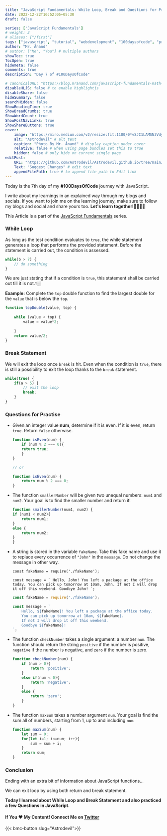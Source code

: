 ```yaml
---
title: "JavaScript Fundamentals: While Loop, Break and Questions for Practice"
date: 2022-12-22T16:52:05+05:30
draft: false

series: ['JavaScript Fundamentals']
# weight: 2
# aliases: ["/first"]
tags: ["javascript", "tutorial", "webdevelopment", "100daysofcode", "programming", "coding"]
author: "Mr. Ånand"
# author: ["Me", "You"] # multiple authors
showToc: true
TocOpen: true
hidemeta: false
comments: true
description: "Day 7 of #100DaysOfCode"

# canonicalURL: "https://blog.mranand.com/javascript-fundamentals-math-object"
disableHLJS: false # to enable highlightjs
disableShare: false
hideSummary: false
searchHidden: false
ShowReadingTime: true
ShowBreadCrumbs: true
ShowWordCount: true
ShowPostNavLinks: true
ShowShareButtons: true
cover:
    image: "https://miro.medium.com/v2/resize:fit:1100/0*vSJC1LAMSN3VdyVr" # image path/url
    alt: "Astrodevil" # alt text
    caption: "Photo By Mr. Ånand" # display caption under cover
    relative: false # when using page bundles set this to true
    hidden: false # only hide on current single page
editPost:
    URL: "https://github.com/Astrodevil/Astrodevil.github.io/tree/main/content"
    Text: "Suggest Changes" # edit text
    appendFilePath: true # to append file path to Edit link
---
```


Today is the 7th day of my **#100DaysOfCode** journey with JavaScript.

I write about my learnings in an explained way through my blogs and socials. If you want to join me on the learning journey, make sure to follow my blogs and social and share yours too. **Let's learn together!🫱🏼‍🫲🏼**

This Article is a part of the [JavaScript Fundamentals](https://mranand.com/series/javascript-fundamentals/) series.

### While Loop

As long as the test condition evaluates to `true`, the while statement generates a loop that performs the provided statement. Before the statement is carried out, the condition is assessed.

```javascript
while(b > 7) {
    // do something
}
```

We are just stating that if a condition is `true`, this statement shall be carried out till it is not.👇🏼

**Example:** Complete the `top` double function to find the largest double for the `value` that is below the `top`.

```javascript
function topDouble(value, top) {
   
    while (value < top) {
        value = value*2;
       
    }
    return value/2;
}
```

### Break Statement

We will exit the loop once `break` is hit. Even when the condition is `true`, there is still a possibility to exit the loop thanks to the `break` statement.

```javascript
while(true) {
    if(a > 5) {
        // exit the loop
        break;
    }
}
```

### Questions for Practise

* Given an integer value **num**, determine if it is even. If it is even, return `true`. Return `false` otherwise.
    
    ```javascript
    function isEven(num) {
        if (num % 2 === 0){
        return true;
        } 
    }
    
    // or
    
    function isEven(num) {
        return num % 2 === 0;      
    }
    ```
    
* The function `smallerNumber` will be given two unequal numbers: `num1` and `num2`. Your goal is to find the smaller number and return it!
    
    ```javascript
    function smallerNumber(num1, num2) {
    if (num1 < num2){
        return num1;
    }
    else {
        return num2;
    }
    }
    ```
    
* A string is stored in the variable `fakeName`. Take this fake name and use it to replace every occurrence of `"John"` in the `message`. Do not change the message in other way.
    
    `const fakeName = require('./fakeName');`
    
    ``const message = ` Hello, John! You left a package at the office today. You can pick up tomorrow at 10am, John. If not I will drop it off this weekend. Goodbye John! `;``
    
    ```javascript
    const fakeName = require('./fakeName');
    
    const message = `
        Hello, ${fakeName}! You left a package at the office today.
        You can pick up tomorrow at 10am, ${fakeName}. 
        If not I will drop it off this weekend.
        Goodbye ${fakeName}!
    `;
    ```
    
* The function `checkNumber` takes a single argument: a number `num`. The function should return the string `positive` if the number is positive, `negative` if the number is negative, and `zero` if the number is zero.
    
    ```javascript
    function checkNumber(num) {
        if (num > 0){
            return 'positive';
        }
        else if(num < 0){
            return 'negative';
        }
        else {
            return 'zero';
        }
    }
    ```
    
* The function `maxSum` takes a number argument `num`. Your goal is find the sum all of numbers, starting from 1, up to and including `num`.
    
    ```javascript
    function maxSum(num) {
        let sum = 0;
        for(let i=1; i<=num; i++){
            sum = sum + i;
        }
        return sum;
    }
    ```
    

### Conclusion

Ending with an extra bit of information about JavaScript functions...

We can exit loop by using both return and break statement.

**Today I learned about While Loop and Break Statement and also practiced a few Questions in JavaScript.**

#### If You ❤️ My Content! Connect Me on [Twitter](https://mobile.twitter.com/Astrodevil_) 

{{< bmc-button slug="Astrodevil">}}